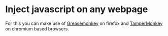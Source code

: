 # Inject javascript on any webpage
For this you can make use of [Greasemonkey](https://addons.mozilla.org/nl/firefox/addon/greasemonkey/) 
on firefox and [TamperMonkey](https://chrome.google.com/webstore/detail/tampermonkey/dhdgffkkebhmkfjojejmpbldmpobfkfo)
on chromium based browsers.